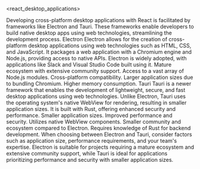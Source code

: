 <react_desktop_applications>
  <title>React Desktop Applications</title>
  <description>
    Developing cross-platform desktop applications with React is facilitated by frameworks like Electron and Tauri. These frameworks enable developers to build native desktop apps using web technologies, streamlining the development process.
  </description>
  <frameworks>
    <framework>
      <name>Electron</name>
      <description>
        Electron allows for the creation of cross-platform desktop applications using web technologies such as HTML, CSS, and JavaScript. It packages a web application with a Chromium engine and Node.js, providing access to native APIs. Electron is widely adopted, with applications like Slack and Visual Studio Code built using it.
      </description>
      <pros>
        <pro>Mature ecosystem with extensive community support.</pro>
        <pro>Access to a vast array of Node.js modules.</pro>
        <pro>Cross-platform compatibility.</pro>
      </pros>
      <cons>
        <con>Larger application sizes due to bundling Chromium.</con>
        <con>Higher memory consumption.</con>
      </cons>
    </framework>
    <framework>
      <name>Tauri</name>
      <description>
        Tauri is a newer framework that enables the development of lightweight, secure, and fast desktop applications using web technologies. Unlike Electron, Tauri uses the operating system's native WebView for rendering, resulting in smaller application sizes. It is built with Rust, offering enhanced security and performance.
      </description>
      <pros>
        <pro>Smaller application sizes.</pro>
        <pro>Improved performance and security.</pro>
        <pro>Utilizes native WebView components.</pro>
      </pros>
      <cons>
        <con>Smaller community and ecosystem compared to Electron.</con>
        <con>Requires knowledge of Rust for backend development.</con>
      </cons>
    </framework>
  </frameworks>
  <recommendation>
    When choosing between Electron and Tauri, consider factors such as application size, performance requirements, and your team's expertise. Electron is suitable for projects requiring a mature ecosystem and extensive community support, while Tauri is ideal for applications prioritizing performance and security with smaller application sizes.
  </recommendation>
</react_desktop_applications>

